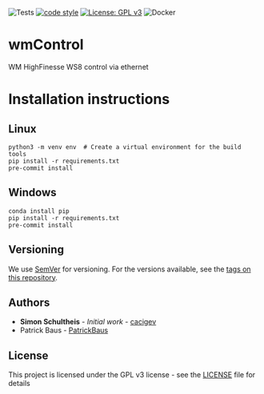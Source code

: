 ![Tests](../../actions/workflows/pytest.yml/badge.svg)
[![code style](https://img.shields.io/badge/code%20style-black-000000.svg)](https://github.com/psf/black)
[![License: GPL v3](https://img.shields.io/badge/License-GPL%20v3-blue.svg)](LICENSE)
![Docker](https://img.shields.io/badge/docker-%230db7ed.svg?style=flat&logo=docker&logoColor=white)
# wmControl
WM HighFinesse WS8 control via ethernet

# Installation instructions
## Linux
```
python3 -m venv env  # Create a virtual environment for the build tools
pip install -r requirements.txt
pre-commit install
```

## Windows
```
conda install pip
pip install -r requirements.txt
pre-commit install
```

## Versioning

We use [SemVer](http://semver.org/) for versioning. For the versions available, see the [tags on this repository](../../tags).

## Authors

* **Simon Schultheis** - *Initial work* - [cacigev](https://github.com/cacigev)
* Patrick Baus - [PatrickBaus](https://github.com/PatrickBaus)

## License


This project is licensed under the GPL v3 license - see the [LICENSE](LICENSE) file for details

